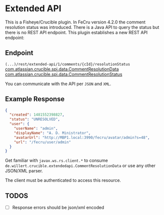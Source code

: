 # Extended API
This is a Fisheye/Crucible plugin. In FeCru version 4.2.0 the comment resolution status was introduced. There is a Java API to query the status but there is no REST API endpoint. This plugin establishes a new REST API endpoint:

## Endpoint
`(...)/rest/extended-api/1/comments/{cId}/resolutionStatus`
[com.atlassian.crucible.spi.data.CommentResolutionData](https://docs.atlassian.com/fisheye-crucible/4.2.0/javadoc/com/atlassian/crucible/spi/data/CommentResolutionData.html)
[com.atlassian.crucible.spi.data.CommentResolutionStatus](https://docs.atlassian.com/fisheye-crucible/4.2.0/javadoc/com/atlassian/crucible/spi/data/CommentResolutionStatus.html)

You can communicate with the API per `JSON` and `XML`.

## Example Response
```json
{
  "created": 1481552398827,
  "status": "UNRESOLVED",
  "user": {
    "userName": "admin",
    "displayName": "A. D. Ministrator",
    "avatarUrl": "http://MBP1.local:3990/fecru/avatar/admin?s=48",
    "url": "/fecru/user/admin"
  }
}
```
Get familiar with `javax.ws.rs.client.*` to consume `de.willert.crucible.extendedapi.CommentResolutionData` or use any other JSON/XML parser.

The client must be authenticated to access this resource.

## TODOS
- [ ] Response errors should be json/xml encoded